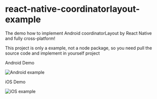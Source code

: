 # react-native-coordinatorlayout-example
The demo how to implement Android coordinatorLayout by React Native and fully cross-platform!

This project is only a example, not a node package, so you need pull the source code and implement in yourself project

Android Demo

![Android example](https://github.com/zjkhiyori/react-native-coordinatorlayout-example/blob/master/example/android.gif)

iOS Demo

![iOS example](https://github.com/zjkhiyori/react-native-coordinatorlayout-example/blob/master/example/ios.gif)
